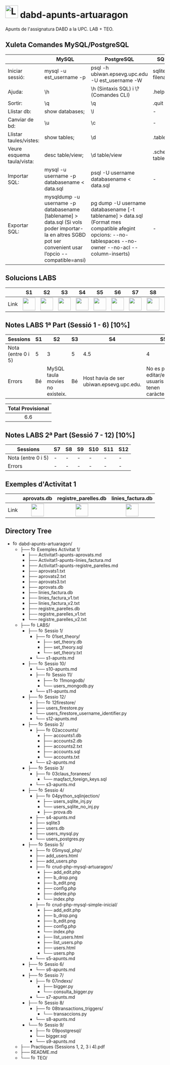 # <img src="https://github.com/artHub-j/dabd-apunts-artuaragon/assets/92806890/bd0f85c2-26ab-488e-98e3-cce94a095788" alt="Logo_UPC svg" width="40" height="40"> dabd-apunts-artuaragon
Apunts de l'assignatura DABD a la UPC. LAB + TEO.

## Xuleta Comandes MySQL/PostgreSQL

|   |MySQL|PostgreSQL|SQLite3|
|---|-----|---------|---|
|Iniciar sessió: |mysql -u est_username -p | psql -h ubiwan.epsevg.upc.edu -U est_username -W   | sqlite3 filename.db  |
|Ajuda: |\h| \h (Sintaxis SQL) i \\? (Comandes CLI)                                             | .help|
|Sortir: |\q|\q                                                                                 | .quit / .exit  |
|Llistar db: |show databases;| \l                                                               |  -  |
|Canviar de bd: |\u| \c                                                                         |  - |
|Llistar taules/vistes: |show tables;|\d                                                        | .tables |
|Veure esquema taula/vista: |desc table/view;|\d table/view                                     | .schema tablename |
|Importar SQL: |mysql -u username -p databasename < data.sql| psql -U username databasename < data.sql| - |
|Exportar SQL: |mysqldump -u username -p databasename [tablename] > data.sql (Si vols poder importar-la en altres SGBD pot ser convenient usar l’opcio --compatible=ansi)| pg dump -U username databasename [-t tablename] > data.sql (Format mes compatible afegint opcions: --no-tablespaces --no-owner --no-acl --column-inserts)| - |

## Solucions LABS

|    |S1|S2|S3|S4|S5|S6|S7|S8|S9|S10|S11|S12|
|----|--|--|--|--|--|--|--|--|--|--|--|--|
|Link|[<img src="https://github.com/artHub-j/dabd-apunts-artuaragon/assets/92806890/771e2532-56fb-4ee6-ae5c-5795eb752acd" width="40" height="40">](https://github.com/artHub-j/dabd-apunts-artuaragon/blob/main/LABS/Sessio%201/s1-apunts.md)|[<img src="https://github.com/artHub-j/dabd-apunts-artuaragon/assets/92806890/771e2532-56fb-4ee6-ae5c-5795eb752acd" width="40" height="40">](https://github.com/artHub-j/dabd-apunts-artuaragon/blob/main/LABS/Sessio%202/s2-apunts.md)|[<img src="https://github.com/artHub-j/dabd-apunts-artuaragon/assets/92806890/771e2532-56fb-4ee6-ae5c-5795eb752acd" width="40" height="40">](https://github.com/artHub-j/dabd-apunts-artuaragon/blob/main/LABS/Sessio%203/s3-apunts.md)|[<img src="https://github.com/artHub-j/dabd-apunts-artuaragon/assets/92806890/771e2532-56fb-4ee6-ae5c-5795eb752acd" width="40" height="40">](https://github.com/artHub-j/dabd-apunts-artuaragon/blob/main/LABS/Sessio%204/s4-apunts.md)|[<img src="https://github.com/artHub-j/dabd-apunts-artuaragon/assets/92806890/771e2532-56fb-4ee6-ae5c-5795eb752acd" width="40" height="40">](https://github.com/artHub-j/dabd-apunts-artuaragon/blob/main/LABS/Sessio%205/s5-apunts.md)|[<img src="https://github.com/artHub-j/dabd-apunts-artuaragon/assets/92806890/771e2532-56fb-4ee6-ae5c-5795eb752acd" width="40" height="40">](https://github.com/artHub-j/dabd-apunts-artuaragon/blob/main/LABS/Sessio%206/s6-apunts.md)|[<img src="https://github.com/artHub-j/dabd-apunts-artuaragon/assets/92806890/771e2532-56fb-4ee6-ae5c-5795eb752acd" width="40" height="40">](https://github.com/artHub-j/dabd-apunts-artuaragon/blob/main/LABS/Sessio%207/s7-apunts.md)|[<img src="https://github.com/artHub-j/dabd-apunts-artuaragon/assets/92806890/771e2532-56fb-4ee6-ae5c-5795eb752acd" width="40" height="40">](https://github.com/artHub-j/dabd-apunts-artuaragon/blob/main/LABS/Sessio%208/s8-apunts.md)|[<img src="https://github.com/artHub-j/dabd-apunts-artuaragon/assets/92806890/771e2532-56fb-4ee6-ae5c-5795eb752acd" width="40" height="40">](https://github.com/artHub-j/dabd-apunts-artuaragon/blob/main/LABS/Sessio%209/s9-apunts.md)|[<img src="https://github.com/artHub-j/dabd-apunts-artuaragon/assets/92806890/771e2532-56fb-4ee6-ae5c-5795eb752acd" width="40" height="40">](https://github.com/artHub-j/dabd-apunts-artuaragon/blob/main/LABS/Sessio%2010/s10-apunts.md)|[<img src="https://github.com/artHub-j/dabd-apunts-artuaragon/assets/92806890/771e2532-56fb-4ee6-ae5c-5795eb752acd" width="40" height="40">](https://github.com/artHub-j/dabd-apunts-artuaragon/blob/main/LABS/Sessio%2011/s11-apunts.md)|[<img src="https://github.com/artHub-j/dabd-apunts-artuaragon/assets/92806890/771e2532-56fb-4ee6-ae5c-5795eb752acd" width="40" height="40">](https://github.com/artHub-j/dabd-apunts-artuaragon/blob/main/LABS/Sessio%2012/s12-apunts.md)|

## Notes LABS 1ª Part (Sessió 1 - 6) [10%]

| Sessions           |S1| S2                               | S3 | S4 | S5 | S6 |
|--------------------|--|----------------------------------|----|----|----|----|
| Nota (entre 0 i 5) |5 |3                                | 5  | 4.5  | 4  | -  |
| Errors             |Bé|MySQL taula movies no existeix.  | Bé | Host havia de ser ubiwan.epsevg.upc.edu. | No es poden editar/eliminar usuaris que tenen caràcter ".   | -  |

|Total Provisional|
|:---:|
|6.6|

## Notes LABS 2ª Part (Sessió 7 - 12) [10%]

| Sessions           |S7|S8|S9|S10|S11|S12|
|--------------------|--|--|--|---|---|---|
| Nota (entre 0 i 5) |- |- |- | - | - | - |
| Errors             |- |- |- | - | - | - |

## Exemples d'Activitat 1

|    |aprovats.db|registre_parelles.db|linies_factura.db|
|----|:---------:|:------------------:|:---------------:|
|Link|[<img src="https://github.com/artHub-j/dabd-apunts-artuaragon/assets/92806890/771e2532-56fb-4ee6-ae5c-5795eb752acd" width="40" height="40">](https://github.com/artHub-j/dabd-apunts-artuaragon/blob/main/Exemples%20Activitat%201/Activitat1-apunts-aprovats.md)|[<img src="https://github.com/artHub-j/dabd-apunts-artuaragon/assets/92806890/771e2532-56fb-4ee6-ae5c-5795eb752acd" width="40" height="40">](https://github.com/artHub-j/dabd-apunts-artuaragon/blob/main/Exemples%20Activitat%201/Activitat1-apunts-registre_parelles.md)|[<img src="https://github.com/artHub-j/dabd-apunts-artuaragon/assets/92806890/771e2532-56fb-4ee6-ae5c-5795eb752acd" width="40" height="40">](https://github.com/artHub-j/dabd-apunts-artuaragon/blob/main/Exemples%20Activitat%201/Activitat1-apunts-linies_factura.md)|

## Directory Tree

- <img src="https://github.com/artHub-j/dabd-apunts-artuaragon/assets/92806890/1dc870d5-fb16-43e4-97e9-9b5873051af9" width="15" alt="folder"> dabd-apunts-artuaragon/
  - ├── <img src="https://github.com/artHub-j/dabd-apunts-artuaragon/assets/92806890/1dc870d5-fb16-43e4-97e9-9b5873051af9" width="15" alt="folder"> Exemples Activitat 1/
    - ├── Activitat1-apunts-aprovats.md
    - ├── Activitat1-apunts-linies_factura.md
    - ├── Activitat1-apunts-registre_parelles.md
    - ├── aprovats1.txt
    - ├── aprovats2.txt
    - ├── aprovats3.txt
    - ├── aprovats.db
    - ├── linies_factura.db
    - ├── linies_factura_v1.txt
    - ├── linies_factura_v2.txt
    - ├── registre_parelles.db
    - ├── registre_parelles_v1.txt
    - └── registre_parelles_v2.txt
  - ├── <img src="https://github.com/artHub-j/dabd-apunts-artuaragon/assets/92806890/1dc870d5-fb16-43e4-97e9-9b5873051af9" width="15" alt="folder"> LABS/
    - ├── <img src="https://github.com/artHub-j/dabd-apunts-artuaragon/assets/92806890/1dc870d5-fb16-43e4-97e9-9b5873051af9" width="15" alt="folder"> Sessio 1/
      - ├── <img src="https://github.com/artHub-j/dabd-apunts-artuaragon/assets/92806890/1dc870d5-fb16-43e4-97e9-9b5873051af9" width="15" alt="folder"> 01set_theory/
        - ├── set_theory.db
        - ├── set_theory.sql
        - └── set_theory.txt
      - └── s1-apunts.md
    - ├── <img src="https://github.com/artHub-j/dabd-apunts-artuaragon/assets/92806890/1dc870d5-fb16-43e4-97e9-9b5873051af9" width="15" alt="folder"> Sessio 10/
      - └── s10-apunts.md
      - ├── <img src="https://github.com/artHub-j/dabd-apunts-artuaragon/assets/92806890/1dc870d5-fb16-43e4-97e9-9b5873051af9" width="15" alt="folder"> Sessio 11/
        - ├── <img src="https://github.com/artHub-j/dabd-apunts-artuaragon/assets/92806890/1dc870d5-fb16-43e4-97e9-9b5873051af9" width="15" alt="folder"> 11mongodb/
        - └── users_mongodb.py
      - └── s11-apunts.md
    - ├── <img src="https://github.com/artHub-j/dabd-apunts-artuaragon/assets/92806890/1dc870d5-fb16-43e4-97e9-9b5873051af9" width="15" alt="folder"> Sessio 12/
        - ├── <img src="https://github.com/artHub-j/dabd-apunts-artuaragon/assets/92806890/1dc870d5-fb16-43e4-97e9-9b5873051af9" width="15" alt="folder"> 12firestore/
        - ├── users_firestore.py
        - └── users_firestore_username_identifier.py
      - └── s12-apunts.md
    - ├── <img src="https://github.com/artHub-j/dabd-apunts-artuaragon/assets/92806890/1dc870d5-fb16-43e4-97e9-9b5873051af9" width="15" alt="folder"> Sessio 2/
        - ├── <img src="https://github.com/artHub-j/dabd-apunts-artuaragon/assets/92806890/1dc870d5-fb16-43e4-97e9-9b5873051af9" width="15" alt="folder"> 02accounts/
          - ├── accounts1.db
          - ├── accounts2.db
          - ├── accounts2.txt
          - ├── accounts.sql
          - └── accounts.txt
        - └── s2-apunts.md
    - ├── <img src="https://github.com/artHub-j/dabd-apunts-artuaragon/assets/92806890/1dc870d5-fb16-43e4-97e9-9b5873051af9" width="15" alt="folder"> Sessio 3/
        - ├── <img src="https://github.com/artHub-j/dabd-apunts-artuaragon/assets/92806890/1dc870d5-fb16-43e4-97e9-9b5873051af9" width="15" alt="folder"> 03claus_foranees/
          - └── maqfact_foreign_keys.sql
        - └── s3-apunts.md
    - ├── <img src="https://github.com/artHub-j/dabd-apunts-artuaragon/assets/92806890/1dc870d5-fb16-43e4-97e9-9b5873051af9" width="15" alt="folder"> Sessio 4/
        - ├── <img src="https://github.com/artHub-j/dabd-apunts-artuaragon/assets/92806890/1dc870d5-fb16-43e4-97e9-9b5873051af9" width="15" alt="folder"> 04python_sqlinjection/
          - ├── users_sqlite_inj.py
          - └── users_sqlite_no_inj.py
          - ├── prova.db
      - ├── s4-apunts.md
      - ├── sqlite3
      - ├── users.db
      - ├── users_mysql.py
      - └── users_postgres.py
    - ├── <img src="https://github.com/artHub-j/dabd-apunts-artuaragon/assets/92806890/1dc870d5-fb16-43e4-97e9-9b5873051af9" width="15" alt="folder"> Sessio 5/
        - ├── <img src="https://github.com/artHub-j/dabd-apunts-artuaragon/assets/92806890/1dc870d5-fb16-43e4-97e9-9b5873051af9" width="15" alt="folder"> 05mysql_php/
        - ├── add_users.html
        - ├── add_users.php
      - ├── <img src="https://github.com/artHub-j/dabd-apunts-artuaragon/assets/92806890/1dc870d5-fb16-43e4-97e9-9b5873051af9" width="15" alt="folder"> crud-php-mysql-artuaragon/
        - ├── add_edit.php
        - ├── b_drop.png
        - ├── b_edit.png
        - ├── config.php
        - ├── delete.php
        - └── index.php
      - ├── <img src="https://github.com/artHub-j/dabd-apunts-artuaragon/assets/92806890/1dc870d5-fb16-43e4-97e9-9b5873051af9" width="15" alt="folder"> crud-php-mysql-simple-inicial/
        - ├── add_edit.php
        - ├── b_drop.png
        - ├── b_edit.png
        - ├── config.php
        - └── index.php
        - ├── list_users.html
        - ├── list_users.php
        - ├── users.html
        - └── users.php
      - └── s5-apunts.md
    - ├── <img src="https://github.com/artHub-j/dabd-apunts-artuaragon/assets/92806890/1dc870d5-fb16-43e4-97e9-9b5873051af9" width="15" alt="folder"> Sessio 6/
      - └── s6-apunts.md
    - ├── <img src="https://github.com/artHub-j/dabd-apunts-artuaragon/assets/92806890/1dc870d5-fb16-43e4-97e9-9b5873051af9" width="15" alt="folder"> Sessio 7/
      - ├── <img src="https://github.com/artHub-j/dabd-apunts-artuaragon/assets/92806890/1dc870d5-fb16-43e4-97e9-9b5873051af9" width="15" alt="folder"> 07indexs/
        - ├── bigger.py
        - └── consulta_bigger.py
      - └── s7-apunts.md
    - ├── <img src="https://github.com/artHub-j/dabd-apunts-artuaragon/assets/92806890/1dc870d5-fb16-43e4-97e9-9b5873051af9" width="15" alt="folder"> Sessio 8/
      - ├── <img src="https://github.com/artHub-j/dabd-apunts-artuaragon/assets/92806890/1dc870d5-fb16-43e4-97e9-9b5873051af9" width="15" alt="folder"> 08transactions_triggers/
        - └── transaccions.py
      - └── s8-apunts.md
    - └── <img src="https://github.com/artHub-j/dabd-apunts-artuaragon/assets/92806890/1dc870d5-fb16-43e4-97e9-9b5873051af9" width="15" alt="folder"> Sessio 9/
        - ├── <img src="https://github.com/artHub-j/dabd-apunts-artuaragon/assets/92806890/1dc870d5-fb16-43e4-97e9-9b5873051af9" width="15" alt="folder"> 09postgresql/
        - └── bigger.sql
      - └── s9-apunts.md
  - ├── Practiques (Sessions 1, 2, 3 i 4).pdf
  - ├── README.md
  - └── <img src="https://github.com/artHub-j/dabd-apunts-artuaragon/assets/92806890/1dc870d5-fb16-43e4-97e9-9b5873051af9" width="15" alt="folder"> TEO/
